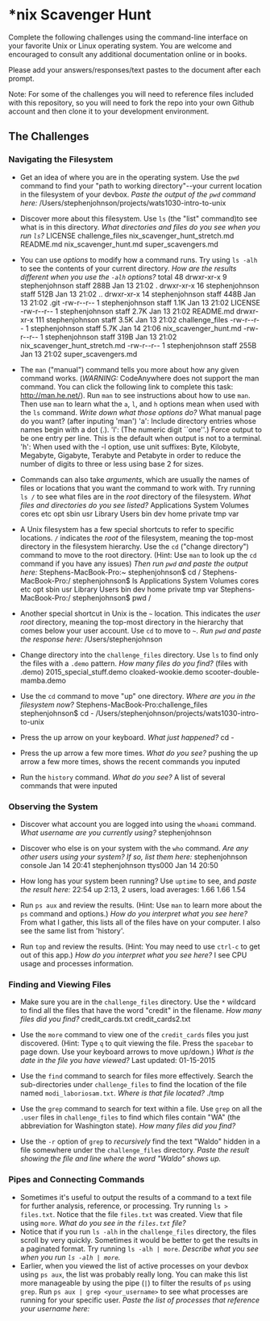 # *nix Scavenger Hunt

Complete the following challenges using the command-line interface on your favorite
Unix or Linux operating system. You are welcome and encouraged to consult any
additional documentation online or in books.

Please add your answers/responses/text pastes to the document after each prompt.

Note: For some of the challenges you will need to reference files included with
this repository, so you will need to fork the repo into your own Github account
and then clone it to your development environment.

## The Challenges

### Navigating the Filesystem

* Get an idea of where you are in the operating system. Use the `pwd` command to find your "path to working directory"--your current location in the filesystem of your devbox. *Paste the output of the `pwd` command here:* 
/Users/stephenjohnson/projects/wats1030-intro-to-unix


* Discover more about this filesystem. Use `ls` (the "list" command)to see what is in this directory. *What directories and files do you see when you run `ls`?*
LICENSE                         challenge_files                 nix_scavenger_hunt_stretch.md
README.md                       nix_scavenger_hunt.md           super_scavengers.md

* You can use *options* to modify how a command runs. Try using `ls -alh` to see the contents of your current directory. *How are the results different when you use the `-alh` options?*
total 48
drwxr-xr-x    9 stephenjohnson  staff   288B Jan 13 21:02 .
drwxr-xr-x   16 stephenjohnson  staff   512B Jan 13 21:02 ..
drwxr-xr-x   14 stephenjohnson  staff   448B Jan 13 21:02 .git
-rw-r--r--    1 stephenjohnson  staff   1.1K Jan 13 21:02 LICENSE
-rw-r--r--    1 stephenjohnson  staff   2.7K Jan 13 21:02 README.md
drwxr-xr-x  111 stephenjohnson  staff   3.5K Jan 13 21:02 challenge_files
-rw-r--r--    1 stephenjohnson  staff   5.7K Jan 14 21:06 nix_scavenger_hunt.md
-rw-r--r--    1 stephenjohnson  staff   319B Jan 13 21:02 nix_scavenger_hunt_stretch.md
-rw-r--r--    1 stephenjohnson  staff   255B Jan 13 21:02 super_scavengers.md

* The `man` ("manual") command tells you more about how any given command works. (*WARNING:* CodeAnywhere does not support the man command. You can click the following link to complete this task: http://man.he.net/). Run `man` to see instructions about how to use `man`. Then use `man` to learn what the `a`, `l`, and `h` options mean when used with the `ls` command. *Write down what those options do?*
What manual page do you want? (after inputing 'man')
'a': Include directory entries whose names begin with a dot (.).
'l': (The numeric digit ``one''.)  Force output to be one entry per line.  This is the default when output is not to a terminal.
'h': When used with the -l option, use unit suffixes: Byte, Kilobyte, Megabyte, Gigabyte, Terabyte and Petabyte in order to
    reduce the number of digits to three or less using base 2 for sizes.


* Commands can also take *arguments*, which are usually the names of files or locations that you want the command to work with. Try running `ls /` to see what files are in the *root* directory of the filesystem. *What files and directories do you see listed?*
Applications    System          Volumes         cores           etc             opt             sbin            usr
Library         Users           bin             dev             home            private         tmp             var


* A Unix filesystem has a few special shortcuts to refer to specific locations. `/` indicates the *root* of the filesystem, meaning the top-most directory in the filesystem hierarchy. Use the `cd` ("change directory") command to move to the root directory. (Hint: Use `man` to look up the `cd` command if you have any issues) *Then run `pwd` and paste the output here:*
Stephens-MacBook-Pro:~ stephenjohnson$ cd /
Stephens-MacBook-Pro:/ stephenjohnson$ ls
Applications    System          Volumes         cores           etc             opt             sbin            usr
Library         Users           bin             dev             home            private         tmp             var
Stephens-MacBook-Pro:/ stephenjohnson$ pwd
/

* Another special shortcut in Unix is the `~` location. This indicates the *user root* directory, meaning the top-most directory in the hierarchy that comes below your user account. Use `cd` to move to `~`. *Run `pwd` and paste the response here:*
/Users/stephenjohnson

* Change directory into the `challenge_files` directory. Use `ls` to find only the files with a `.demo` pattern. *How many files do you find?*
(files with .demo)
2015_special_stuff.demo 
cloaked-wookie.demo
scooter-double-mamba.demo

* Use the `cd` command to move "up" one directory. *Where are you in the filesystem now?*
Stephens-MacBook-Pro:challenge_files stephenjohnson$ cd -
/Users/stephenjohnson/projects/wats1030-intro-to-unix

* Press the up arrow on your keyboard. *What just happened?*
cd -

* Press the up arrow a few more times. *What do you see?*
pushing the up arrow a few more times, shows the recent commands you inputed 

* Run the `history` command. *What do you see?*
A list of several commands that were inputed
### Observing the System

* Discover what account you are logged into using the `whoami` command. *What username are you currently using?*
stephenjohnson

* Discover who else is on your system with the `who` command. *Are any other users using your system? If so, list them here:*
stephenjohnson console  Jan 14 20:41 
stephenjohnson ttys000  Jan 14 20:50

* How long has your system been running? Use `uptime` to see, and *paste the result here:*
22:54  up  2:13, 2 users, load averages: 1.66 1.66 1.54

* Run `ps aux` and review the results. (Hint: Use `man` to learn more about the `ps` command and options.) *How do you interpret what you see here?*
From what I gather, this lists all of the files have on your computer. I also see the same list from 'history'.

* Run `top` and review the results. (Hint: You may need to use `ctrl-c` to get out of this app.) *How do you interpret what you see here?*
I see CPU usage and processes information.

### Finding and Viewing Files

* Make sure you are in the `challenge_files` directory. Use the `*` wildcard to find all the files that have the word "credit" in the filename. *How many files did you find?*
credit_cards.txt        credit_cards2.txt

* Use the `more` command to view one of the `credit_cards` files you just discovered. (Hint: Type `q` to quit viewing the file. Press the `spacebar` to page down. Use your keyboard arrows to move up/down.) *What is the date in the file you have viewed?*
Last updated: 01-15-2015

* Use the `find` command to search for files more effectively. Search the sub-directories under `challenge_files` to find the location of the file named `modi_laboriosam.txt`. *Where is that file located?*
./tmp

* Use the `grep` command to search for text within a file. Use `grep` on all the `.user` files in `challenge_files` to find which files contain "WA" (the abbreviation for Washington state). *How many files did you find?*


* Use the `-r` option of `grep` to *recursively* find the text "Waldo" hidden in a file somewhere under the `challenge_files` directory. *Paste the result showing the file and line where the word "Waldo" shows up.*

### Pipes and Connecting Commands

* Sometimes it's useful to output the results of a command to a text file for further analysis, reference, or processing. Try running `ls > files.txt`. Notice that the file `files.txt` was created. View that file using `more`. *What do you see in the `files.txt` file?*
* Notice that if you run `ls -alh` in the `challenge_files` directory, the files scroll by very quickly. Sometimes it would be better to get the results in a paginated format. Try running `ls -alh | more`. *Describe what you see when you run `ls -alh | more`.*
* Earlier, when you viewed the list of active processes on your devbox using `ps aux`, the list was probably really long. You can make this list more manageable by using the pipe (`|`) to filter the results of `ps` using `grep`. Run `ps aux | grep <your_username>` to see what processes are running for your specific user. *Paste the list of processes that reference your username here:*

